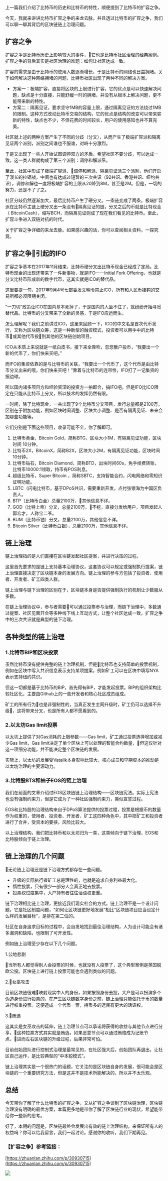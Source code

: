 上一篇我们介绍了比特币的历史和比特币的特性，顺便提到了比特币的扩容之争。

今天，我就来讲讲比特币扩容之争的来龙去脉，并且透过比特币的扩容之争，我们可以聊一聊其背后的区块链链上治理问题。

扩容之争
----

扩容之争是比特币历史上影响较大的事件，它也是比特币社区治理的经典案例。扩容之争的背后其实是社区治理的难题：如何让社区达成一致。

扩容的需求是由于比特币的使用人数逐渐增长，于是比特币的网络也日益拥堵。关于如何解决这种网络拥堵的问题，比特币社区出现了两种不同的解决方案。

*   方案一：极端扩容，直接将区块的上限进行扩容，它的优点是可以快速解决问题，缺点是十分直接，只能舒缓一时的拥堵，并没有从根本上解决问题，更不能带来新的特性。
*   方案二：隔离见证，要求坚守1MB的容量上限，通过隔离见证的方法绕过1MB的限制。这种方式改动比特币交易的结构，它的优点是结构的改变可以带来崭新的特性，缺点也不少，不但花费的时间较长，用户的使用感知也并不算完美。

社区就上述的两种方案产生了不同的分歧（分叉），从而产生了极端扩容派和隔离见证两个派别，派别之间谁也不服谁，对峙十分激烈。

于是又出现了一些人开始试图调停双方的矛盾，希望社区不要分歧，可以达成一致。这一类人群就构成了第三个派别：调停和解派系。

至此，社区中形成了极端扩容派、调停和解派、隔离见证派三个派别，他们开启了漫长的拉锯战，中间也有达成过短暂的三次共识（92共识、香港共识、纽约共识），调停和解也一度将极端扩容的上限从20降到8M，甚至是2M。但是，一切的努力，还是不了了之。

社区分歧仍然逐渐加大，最后比特币产生了硬分叉。一条链变成了两条。极端扩容派在比特币主链上硬分叉出一条没有隔离见证的链，分叉之后的币就是比特现金（ BitcoinCash），缩写BCH，而隔离见证则成了现在我们看见的比特币。至此，扩容斗争进入双链对抗的时代。

关于扩容之争详细的来龙去脉。如果感兴趣的话，你可以查阅相关资料，一探究竟。

扩容之争引起的IFO
-----------

扩容之争基本在2017年11月结束，比特币硬分叉出比特币现金已经成了定局。比特币现金的出现还带来了一件新事物，就是IFO——Initial Fork Offering，也就是分叉比特币形成新的数字代币，这其实就是ICO的替代品。

这里要提一句，2017年9月4号七部委发文明令禁止ICO，所有和人民币挂钩的交易所都必须限期关闭。

“一刀切”政策让ICO在国内基本死掉了，于是国内的人坐不住了，就纷纷开始寻觅替代品。比特币的分叉带来了全新的灵感，于是IFO应运而生。

怎么理解呢？我们之前讲过ICO，这里来回顾一下，ICO的中文名是首次代币发行，又称为区块链众筹，这是一种新型的融资模式，投资者可以用手中的比特币或其他代币投到其他的区块链创始项目。

ICO从本质上来说就是一纸白皮书，接下来全靠吹，忽悠散户投币，“我要出一个新的代币了，你们快来买吧。”

而IFO的集资依靠的是与比特币的关联，“我要出一个代币了，这个代币是由比特币分叉出来的哦，你们快来买吧！”靠着与比特币的连带性，IFO打了一记集资的擦边球。

所以国内诸多项目方和经验资深的投资方一拍即合，搞IFO吧。但是IFO比ICO限定在只能从比特币上分叉，所以技术的发挥仍然有限。

一时间，除了比特现金，一共出现了9个比特币分叉项目，发行总量都是2100万，区别在于附加功能，例如区块时间调整、区块大小调整、是否有隔离见证、未来会加哪些功能等。

它们分别是下面这些项目，收录可能不全，你了解即可。

1.  比特币黄金，Bitcoin Gold，简称BTG，区块大小1M，有隔离见证功能，区块时间 10分钟。
2.  比特币2X，BitcoinX，简称B2X，区块大小2M，有隔离见证功能，区块时间 10分钟。
3.  比特币钻石，Bitcoin Diamond，简称BTD，出块时间60s，免手续费转账，比特币10000:1领取，持币有POS利息。
4.  超级比特币，Super Bitcoin ，简称SBTC，支持智能合约，闪电网络和零知识证明功能。
5.  LBTC（闪电比特币，基于DPoS共识，需要重新开发，点付张银海为中国区负责人。
6.  BTP（比特币白金）总量2100万，其他信息不详。
7.  GOD（比特上帝）分叉，总量2100万，不挖，直接分发给用户，项目发起人郭宏才，人称宝二爷。
8.  BUM（比特币铀）分叉，总量2100万，其他信息不详。
9.  Bitcoin Silver（比特币白银），总量2100万，其他信息不详。

链上治理
----

链上治理指的是人们直接在区块链发起社区提案，并进行决策的过程。

这里首先要求的是链上支持基本治理协议，这套协议可以规定或强制执行提案，链上治理直接决定了区块链本身的发展方向。链上治理的参与方包括了投资者、使用者、开发者、矿工四类人群。

链上治理与链下治理的区别在于，区块链本身是否提供强制执行的机制让少数服从多数。

在链上治理协议中，参与者需要可以通过投票参与治理，而链下治理中，多数通过提案、社区见面开会等多种线下线上互动方式，让整个社区达成一致，扩容之争中的三次共识就是典型的链下治理。

各种类型的链上治理
---------

### 1.比特币BIP和区块投票

虽然比特币没有提供完整的链上治理机制，但是比特币也支持简单的投票机制，例如在区块中写入共识信息表示支持某项提案，例如矿工可以在区块中填写NYA表示支持纽约共识。

但这一切都是基于比特币的BIP，首先得有BIP，才能发起投票。BIP的组织架构比较社区化，主要由Github上的一些开发者和核心社区成员组成。

矿工的所有行为也是非强制性的，当真正发生主网升级时，矿工仍可以选择不升级，这将带来分叉，也是所有人都不愿看到的。

### 2.以太坊Gas limit投票

以太坊上提供了对Gas消耗的上限参数——Gas limit，矿工通过投票选择增加或减少Gas limit，Gas limit决定了单个区块上可以处理的智能合约数量，但这仅针对这一项细分功能，并不能决定整个区块链的发展。

实际上，以太坊的发展受Vatalik本身影响比较大，核心成员和早期资本的推动是以太坊治理的主要源动力。

### 3.比特股BTS和柚子EOS的链上治理

我们在前面的文章介绍过EOS区块链链上治理结构——区块链宪法。实际上宪法也没有强制约束力，但是它成为了一种社区强制约束力，类似宣誓过程。

EOS和比特股的治理结构来自于DPoS算法提供的投票过程，投票是根据币的数量作为权重的，使用者、投资者、开发者、矿工这四种角色中，其中把矿工和投资者进行了合并，受资本的要挟，风险比较大。

以上治理结构，我们把比特币和以太坊归为一类，这类倾向于链下治理，EOS和比特股倾向于链上治理。

链上治理的几个问题
---------

无论链上治理还是链下治理方式都存在一些问题。

*   升级的实际执行者矿工总是理性的，也就是追求自身利益最大化。
*   惰性投票，只有很少一部分人会真正地去投票。
*   投票权过度集中，大户持有者往往话语权更重。

链下治理相比链上治理，更接近我们现实社会的方式。链上治理不是一个设计问题，它是社区制度问题，“如何让区块链更好地发展”相比“区块链项目应当设定什么样的发展目标”，是排在第二位的。

社区在自身追求目标的过程中，会自发地找到最佳治理结构，人为设计可能会有诸多漏洞和缺陷，也限制了可开发性。

例如链上治理至少存在以下几个问题。

1.公地悲剧

当所有人都觉得别人会投票的时候，也就没有人投票了，这个典型案例是英国脱欧公投。区块链上进行链上投票可能也会遇到类似的问题。

2.女巫攻击

目前区块链很难映射现实中人的身份，如果按照身份去投，大户是可以扮演多个伪造身份进行投票的，在产生区块链数字身份之前，链上治理只能依托于币的数量进行权重投票。这便造成一个代币一票，持币多的选民有更大的话语权。

3.贿选

这其实是女巫攻击的延伸，链上治理节点可以承诺将获得的收益与其他节点进行分享，这种拉票方式其实就是贿选，如果恶意节点可以通过贿赂成为记账节点，进而左右区块链的升级过程，后果非常可怕。

目前创始团队进行控制式治理是最常见的，在社区强大后，创始团队再退出，让社区自己运作，是比较典型的“中本聪模式”。

链上治理其实是一个很热门的话题，它关注的是区块链自身的发展，很可能会是区块链的一个重要研究方法，但是这并不是技术所能解决的，所以并不太乐观。

总结
--

今天带你了解了什么比特币的扩容之争，又从扩容之争谈到了区块链治理，区块链治理没有明确的最优方案，本篇更多地是带你了解了区块链行业的现状，希望能带给你一些新的思考。

好了，本期的问题是，区块链最终会发展出有效的链上治理结构，来保证所有人的权益吗？你可以给我留言，我们一起讨论。感谢你的收听，我们下期再见。

### 【扩容之争】参考链接：

[https://zhuanlan.zhihu.com/p/30930715](https://zhuanlan.zhihu.com/p/30930715)

![](https://static001.geekbang.org/resource/image/25/b7/25d35548526eefde68b5490cf13f83b7.jpg)